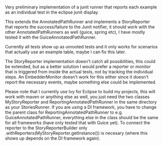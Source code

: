 Very preliminary implementation of a junit runner that reports each
example as an individual test in the eclipse junit display.

This extends the AnnotatedPathRunner and implements a StoryReporter
that reports the success/failure to the Junit notifier, it should work
with the other AnnotatedPathRunners as well (guice, spring etc), I have
mostly tested it with the GuiceAnnotatedPathRunner.

Currently all tests show up as unrooted tests and it only works for
scenarios that actually use an example table, maybe I can fix this
later.

The StoryReporter implementation doesn't catch all possibilities, this
could be extended, but as a better solution I would prefer a reporter
or monitor that is triggered from inside the actual tests, not by
tracking the individual steps. An EmbedderMonitor doesn't work for
this either since it doesn't report the necessary events, maybe
something else could be implemented.

Please note that I currently use Ivy for Eclipse to build my
projects, this will work with maven or anything else as well, you
just need the two classes MyStoryReporter and
ReportingAnnotatedPathRunner in the same directory as your
StoriesRunner. If you are using a DI framework, you have to change
the parent class for ReportingAnnotatedPathRunner to e.g.
GuiceAnnotatedPathRunner, everything else in the class should be the
same for all frameworks (have only tested that with Guice yet). To
connect the reporter to the StoryReporterBuilder only
.withReporters(MyStoryReporter.getInstance()) is necesary (where
this shows up depends on the DI framework again).

